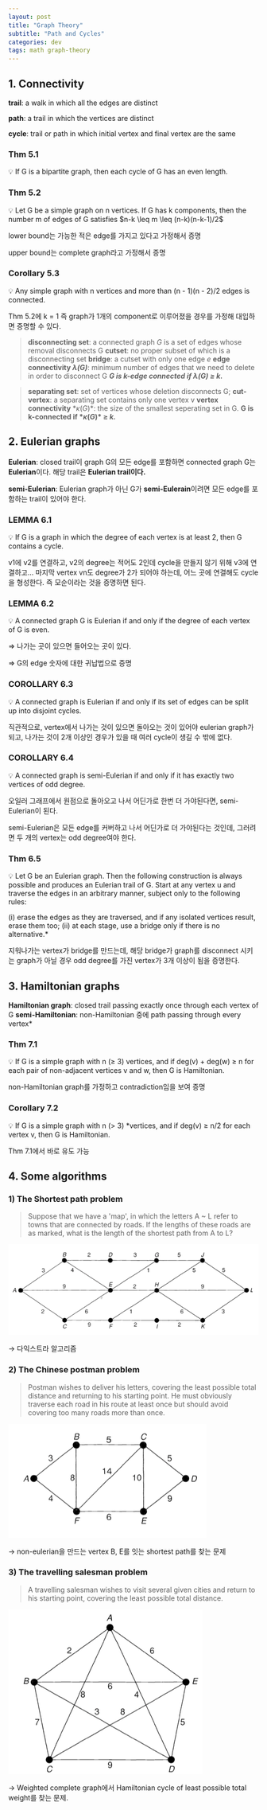 ```yaml
---
layout: post
title: "Graph Theory"
subtitle: "Path and Cycles"
categories: dev
tags: math graph-theory
---
```


<!-- @import "[TOC]" {cmd="toc" depthFrom=1 depthTo=6 orderedList=false} -->

<!-- code_chunk_output -->
<!-- /code_chunk_output -->


## 1. Connectivity

**trail**: a walk in which all the edges are distinct

**path**: a trail in which the vertices are distinct

**cycle**: trail or path in which initial vertex and final vertex are the same

### Thm 5.1

<aside>
💡 If G is a bipartite graph, then each cycle of G has an even length.

</aside>

### Thm 5.2

<aside>
💡 Let G be a simple graph on n vertices. If G has k components, then
the number m of edges of G satisfies  $n-k \leq m \leq (n-k)(n-k-1)/2$

</aside>

lower bound는 가능한 적은 edge를 가지고 있다고 가정해서 증명

upper bound는 complete graph라고 가정해서 증명

### Corollary 5.3

<aside>
💡 Any simple graph with n vertices and more than (n - 1)(n - 2)/2 edges is connected.

</aside>

Thm 5.2에 k = 1 즉 graph가 1개의 component로 이루어졌을 경우를 가정해 대입하면 증명할 수 있다.

> **disconnecting set**: a connected graph *G* is a set of edges whose removal disconnects G
**cutset**: no proper subset of which is a disconnecting set
**bridge**: a cutset with only one edge *e*
**edge connectivity $\lambda$*(G)***: minimum number of edges that we need to delete in order to disconnect G
****G is k-edge connected if $\lambda$*(G) ≥ k.***
> 

> **separating set**: set of vertices whose deletion disconnects G;
**cut-vertex**: a separating set contains only one vertex v
**vertex connectivity** $*\kappa(G)*$: the size of the smallest seperating set in G.
**G is k-connected if $*\kappa(G)*$ ≥ *k.***
> 

## 2. Eulerian graphs

**Eulerian**: closed trail이 graph G의 모든 edge를 포함하면 connected graph G는 **Eulerian**이다. 해당 trail은 **Eulerian trail이다.**

**semi-Eulerian**: Eulerian graph가 아닌 G가 **semi-Eulerain**이려면 모든 edge를 포함하는 trail이 있어야 한다.

### LEMMA 6.1

<aside>
💡 If G is a graph in which the degree of each vertex is at least 2, then G contains a cycle.

</aside>

v1에 v2를 연결하고, v2의 degree는 적어도 2인데 cycle을 만들지 않기 위해 v3에 연결하고... 마지막 vertex vn도 degree가 2가 되어야 하는데, 어느 곳에 연결해도 cycle을 형성한다. 즉 모순이라는 것을 증명하면 된다.

### LEMMA 6.2

<aside>
💡 A connected graph G is Eulerian if and only if the degree of each vertex of G is even.

</aside>

⇒ 나가는 곳이 있으면 들어오는 곳이 있다.

⇒ G의 edge 숫자에 대한 귀납법으로 증명

### COROLLARY 6.3

<aside>
💡 A connected graph is Eulerian if and only if its set of edges can be split up into disjoint cycles.

</aside>

직관적으로, vertex에서 나가는 것이 있으면 돌아오는 것이 있어야 eulerian graph가 되고, 나가는 것이 2개 이상인 경우가 있을 때 여러 cycle이 생길 수 밖에 없다.

### COROLLARY 6.4

<aside>
💡 A connected graph is semi-Eulerian if and only if it has exactly two vertices of odd degree.

</aside>

오일러 그래프에서 원점으로 돌아오고 나서 어딘가로 한번 더 가야된다면, semi-Eulerian이 된다.

semi-Eulerian은 모든 edge를 커버하고 나서 어딘가로 더 가야된다는 것인데, 그러려면 두 개의 vertex는 odd degree여야 한다.

### Thm 6.5

<aside>
💡 Let G be an Eulerian graph. Then the following construction is always possible and produces an Eulerian trail of G.
Start at any vertex u and traverse the edges in an arbitrary manner, subject only
to the following rules:

(i) erase the edges as they are traversed, and if any isolated vertices result, erase
them too;
(ii) at each stage, use a bridge only if there is no alternative.*

</aside>

지워나가는 vertex가 bridge를 만드는데, 해당 bridge가 graph를 disconnect 시키는 graph가 아닐 경우 odd degree를 가진 vertex가 3개 이상이 됨을 증명한다.

## 3. Hamiltonian graphs

**Hamiltonian graph**: closed trail passing exactly once through each vertex of G
**semi-Hamiltonian**: non-Hamiltonian 중에 path passing through every vertex*

### Thm 7.1

<aside>
💡 If G is a simple graph with n (≥ 3) vertices, and if deg(v) + deg(w) ≥ n
for each pair of non-adjacent vertices v and w, then G is Hamiltonian.

</aside>

non-Hamiltonian graph를 가정하고 contradiction임을 보여 증명

### Corollary 7.2

<aside>
💡 If G is a simple graph with n (> 3) *vertices, and if deg(v) ≥ n/2 for each vertex v, then G is Hamiltonian.

</aside>

Thm 7.1에서 바로 유도 가능

## 4. Some algorithms

### 1) The Shortest path problem

> Suppose that we have a 'map', in which the letters A ~ L refer to towns that are connected by roads. If the lengths of these roads are as marked, what is the length of the shortest path from A to L?
> 

![Shortest Path](https://raw.githubusercontent.com/Cho-Geonwoo/Cho-Geonwoo.github.io/master/assets/img/contents/path_and_cycles/shortest_path.png)

→ 다익스트라 알고리즘

### 2) The Chinese postman problem

> Postman wishes to deliver his letters, covering the least possible total distance and returning to his starting point. He must obviously traverse each road in his route at least once but should avoid covering too many roads more than once.
> 

![Chinese Postman](https://raw.githubusercontent.com/Cho-Geonwoo/Cho-Geonwoo.github.io/master/assets/img/contents/path_and_cycles/chinese_postman.png)

→ non-eulerian을 만드는 vertex B, E를 잇는 shortest path를 찾는 문제

### 3) The travelling salesman problem

> A travelling salesman wishes to visit several given cities and return to his starting point, covering the least possible total distance.
> 

![Travelling Salesman](https://raw.githubusercontent.com/Cho-Geonwoo/Cho-Geonwoo.github.io/master/assets/img/contents/path_and_cycles/travelling_salesman.png)

→ Weighted complete graph에서 Hamiltonian cycle of least possible total weight를 찾는 문제.